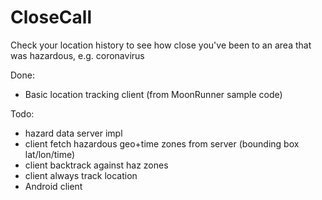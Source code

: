 # CloseCall
Check your location history to see how close you've been to an area that was hazardous, e.g. coronavirus

Done:
- Basic location tracking client (from MoonRunner sample code)

Todo: 
- hazard data server impl
- client fetch hazardous geo+time zones from server (bounding box lat/lon/time)
- client backtrack against haz zones
- client always track location
- Android client
